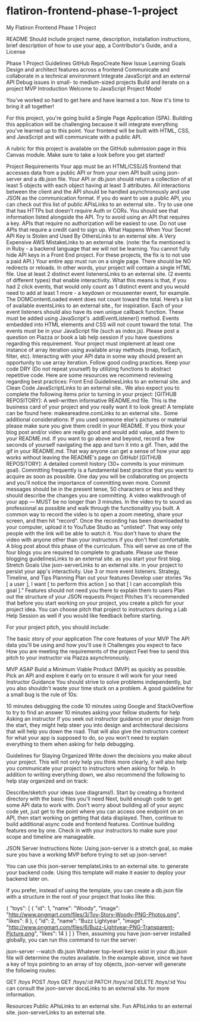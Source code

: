 # flatiron-frontend-phase-1-project
My Flatiron Frontend Phase 1 Project

README
Should include project name, description, installation instructions, brief description of how to use your app, a Contributor's Guide, and a License

Phase 1 Project Guidelines
GitHub RepoCreate New Issue
Learning Goals
Design and architect features across a frontend
Communicate and collaborate in a technical environment
Integrate JavaScript and an external API
Debug issues in small- to medium-sized projects
Build and iterate on a project MVP
Introduction
Welcome to JavaScript Project Mode!

You’ve worked so hard to get here and have learned a ton. Now it's time to bring it all together!

For this project, you're going build a Single Page Application (SPA). Building this application will be challenging because it will integrate everything you've learned up to this point. Your frontend will be built with HTML, CSS, and JavaScript and will communicate with a public API.

A rubric for this project is available on the GitHub submission page in this Canvas module. Make sure to take a look before you get started!

Project Requirements
Your app must be an HTML/CSS/JS frontend that accesses data from a public API or from your own API built using json-server and a db.json file. 
Your API or db.json should return a collection of at least 5 objects with each object having at least 3 attributes. 
All interactions between the client and the API should be handled asynchronously and use JSON as the communication format. 
If you do want to use a public API, you can check out this list of public APIsLinks to an external site.. Try to use one that has HTTPs but doesn’t require Auth or CORs. You should see that information listed alongside the API.
Try to avoid using an API that requires a key. APIs that require no authorization will be easiest to use.
Do not use APIs that require a credit card to sign up.
What Happens When Your Secret API Key is Stolen and Used By OthersLinks to an external site. 
A Very Expensive AWS MistakeLinks to an external site. (note: the fix mentioned is in Ruby - a backend language that we will not be learning. You cannot fully hide API keys in a Front End project. For these projects, the fix is to not use a paid API.)
Your entire app must run on a single page. There should be NO redirects or reloads. In other words, your project will contain a single HTML file.
Use at least 2 distinct event listenersLinks to an external site. (2 events of different types) that enable interactivity. 
What this means is that, if you had 2 click events, that would only count as 1 distinct event and you would need to add at least 1 more - a keydown or mouseenter event, for example.  The DOMContentLoaded event does not count toward the total.
Here’s a list of available eventsLinks to an external site., for inspiration. 
Each of your event listeners should also have its own unique callback function. These must be added using JavaScript's .addEventListener() method. 
Events embedded into HTML elements and CSS will not count toward the total. The events must be in your JavaScript file (such as index.js).
Please post a question on Piazza or book a lab help session if you have questions regarding this requirement.
Your project must implement at least one instance of array iteration using available array methods (map, forEach, filter, etc). Interacting with your API data in some way should present an opportunity to use array iteration.
Follow good coding practices. Keep your code DRY (Do not repeat yourself) by utilizing functions to abstract repetitive code.
Here are some resources we recommend reviewing regarding best practices: Front End GuidelinesLinks to an external site. and Clean Code JavaScriptLinks to an external site.. 
We also expect you to complete the following items prior to turning in your project:
[GITHUB REPOSITORY]: A well-written informative README.md file. This is the business card of your project and you really want it to look great! A template can be found here: makeareadme.comLinks to an external site.. Some additional considerations:
If you used someone else's pictures or material please make sure you give them credit in your README.
If you think your blog post and/or video are really good and would add value, add them to your README.md.
If you want to go above and beyond, record a few seconds of yourself navigating the app and turn it into a gif. Then, add the gif in your README.md. That way anyone can get a sense of how your app works without leaving the README's page on GitHub!
[GITHUB REPOSITORY]: A detailed commit history (30+ commits is your minimum goal). Committing frequently is a fundamental best practice that you want to acquire as soon as possible. One day you will be collaborating on projects and you'll notice the importance of committing even more. Commit messages should be in the present tense, 50 characters or less and they should describe the changes you are committing.
A video walkthrough of your app — MUST be no longer than 3 minutes. In the video try to sound as professional as possible and walk through the functionality you built. A common way to record the video is to open a zoom meeting, share your screen, and then hit "record". Once the recording has been downloaded to your computer, upload it to YouTube Studio as "unlisted". That way only people with the link will be able to watch it. You don't have to share the video with anyone other than your instructors if you don't feel comfortable.
A blog post about this phase of the curriculum. This will serve as one of the four blogs you are required to complete to graduate. Please use these blogging guidelinesLinks to an external site. as you start your first blog.
Stretch Goals
Use json-serverLinks to an external site. in your project to persist your app's interactivity.
Use 3 or more event listeners.
Strategy, Timeline, and Tips
Planning
Plan out your features
Develop user stories
“As [ a user ], I want [ to perform this action ] so that [ I can accomplish this goal ].”
Features should not need you there to explain them to users
Plan out the structure of your JSON requests
Project Pitches
It's recommended that before you start working on your project, you create a pitch for your project idea. You can choose pitch that project to instructors during a Lab Help Session as well if you would like feedback before starting.

For your project pitch, you should include:

The basic story of your application
The core features of your MVP
The API data you'll be using and how you'll use it
Challenges you expect to face
How you are meeting the requirements of the project
Feel free to send this pitch to your instructor via Piazza asynchronously.

MVP ASAP
Build a Minimum Viable Product (MVP) as quickly as possible.
Pick an API and explore it early on to ensure it will work for your need
Instructor Guidance
You should strive to solve problems independently, but you also shouldn't waste your time stuck on a problem. A good guideline for a small bug is the rule of 10s:

10 minutes debugging the code
10 minutes using Google and StackOverflow to try to find an answer
10 minutes asking your fellow students for help
Asking an instructor
If you seek out instructor guidance on your design from the start, they might help steer you into design and architectural decisions that will help you down the road. That will also give the instructors context for what your app is supposed to do, so you won't need to explain everything to them when asking for help debugging.

Guidelines for Staying Organized
Write down the decisions you make about your project. This will not only help you think more clearly, it will also help you communicate your project to instructors when asking for help. In addition to writing everything down, we also recommend the following to help stay organized and on track:

Describe/sketch your ideas (use diagrams!).
Start by creating a frontend directory with the basic files you'll need
Next, build enough code to get some API data to work with. Don't worry about building all of your async code yet, just get to the point where you can access one endpoint on an API, then start working on getting that data displayed.
Then, continue to build additional async code and frontend features.
Continue building features one by one.
Check in with your instructors to make sure your scope and timeline are manageable.

JSON Server Instructions
Note: Using json-server is a stretch goal, so make sure you have a working MVP before trying to set up json-server!

You can use this json-server templateLinks to an external site. to generate your backend code. Using this template will make it easier to deploy your backend later on.

If you prefer, instead of using the template, you can create a db.json file with a structure in the root of your project that looks like this:

{
  "toys": [
    {
      "id": 1,
      "name": "Woody",
      "image": "http://www.pngmart.com/files/3/Toy-Story-Woody-PNG-Photos.png",
      "likes": 8
    },
    {
      "id": 2,
      "name": "Buzz Lightyear",
      "image": "http://www.pngmart.com/files/6/Buzz-Lightyear-PNG-Transparent-Picture.png",
      "likes": 14
    }
  ]
}
Then, assuming you have json-server installed globally, you can run this command to run the server:

 json-server --watch db.json
Whatever top-level keys exist in your db.json file will determine the routes available. In the example above, since we have a key of toys pointing to an array of toy objects, json-server will generate the following routes:

GET /toys
POST /toys
GET /toys/:id
PATCH /toys/:id
DELETE /toys/:id
You can consult the json-server docsLinks to an external site. for more information.

Resources
Public APIsLinks to an external site.
Fun APIsLinks to an external site.
json-serverLinks to an external site.